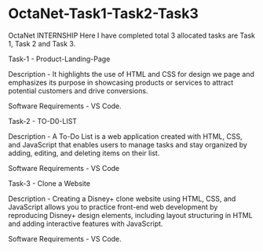 # OctaNet-Task1-Task2-Task3
OctaNet INTERNSHIP
Here I have completed total 3 allocated tasks are Task 1, Task 2 and Task 3.

Task-1 - Product-Landing-Page

Description -
It highlights the use of HTML and CSS for design we page and emphasizes its purpose in showcasing products or services to 
attract potential customers and drive conversions.

Software Requirements -
VS Code.

Task-2 - TO-D0-LIST

Description -
A To-Do List is a web application created with HTML, CSS, and JavaScript that enables users to manage tasks and stay organized by 
adding, editing, and deleting items on their list.

Software Requirements -
VS Code

Task-3 - Clone a Website

Description -
Creating a Disney+ clone website using HTML, CSS, and JavaScript allows you to practice front-end web development by
reproducing Disney+ design elements, including layout structuring in HTML and adding interactive features with JavaScript.

Software Requirements -
VS Code.
